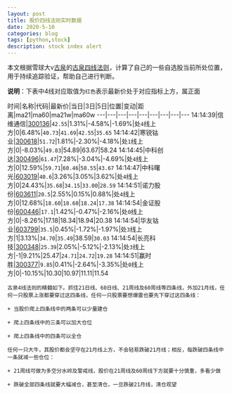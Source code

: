 ```yaml
---
layout: post
title: 股价四线法则实时数据
date: 2020-5-10
categories: blog
tags: [python,stock]
description: stock index alert
---
```



本文根据雪球大v[古泉](https://xueqiu.com/u/7148646888)的[古泉四线法则](https://xueqiu.com/7148646888/130498192)，计算了自己的一些自选股当前所处位置，用于持续追踪验证，帮助自己进行判断。

**说明**：下表中4线对应取值为`红色`表示最新价处于对应指标上方，属正面

时间|名称|代码|最新价|当日|3日|5日|位置|变动|距离|ma21|ma60|ma21w|ma60w
---|---|---|---|---|---|---|---|---
14:14:39|信维通信|[300136](https://xueqiu.com/S/SZ300136)|`42.55`|1.31%|-4.58%|-1.69%|处`4`线上方|0|6.48%|`40.73`|`41.69`|`42.55`|`35.65`
14:14:42|寒锐钴业|[300618](https://xueqiu.com/S/SZ300618)|`51.72`|1.81%|-2.30%|-4.18%|处`1`线上方|0|-8.03%|`49.83`|54.89|63.67|58.24
14:14:45|中科创达|[300496](https://xueqiu.com/S/SZ300496)|`61.47`|7.28%|-3.04%|-4.69%|处`4`线上方|0|12.59%|`59.71`|`60.46`|`58.55`|`43.67`
14:14:47|中科曙光|[603019](https://xueqiu.com/S/SH603019)|`40.6`|3.26%|3.05%|3.62%|处`4`线上方|0|24.43%|`35.68`|`34.15`|`33.00`|`28.59`
14:14:51|诺力股份|[603611](https://xueqiu.com/S/SH603611)|`20.5`|2.55%|0.15%|0.88%|处`4`线上方|0|12.68%|`18.60`|`18.60`|`18.24`|`17.38`
14:14:54|金证股份|[600446](https://xueqiu.com/S/SH600446)|`17.1`|1.42%|-0.47%|-2.16%|处`0`线上方|0|-8.26%|17.18|18.34|18.94|20.38
14:14:54|华友钴业|[603799](https://xueqiu.com/S/SH603799)|`35.5`|0.45%|-1.72%|-1.97%|处`3`线上方|1|3.13%|`34.70`|`35.49`|38.59|`30.03`
14:14:54|长亮科技|[300348](https://xueqiu.com/S/SZ300348)|`25.39`|2.05%|-5.12%|-2.13%|处`3`线上方|-1|9.21%|25.47|`24.71`|`24.72`|`19.28`
14:14:51|赢时胜|[300377](https://xueqiu.com/S/SZ300377)|`9.85`|0.41%|-2.64%|-3.35%|处`0`线上方|0|-10.15%|10.30|10.97|11.11|11.54

```
古泉4线法则的精髓如下。抓住21日线、60日线、21周线及60周线等四条线，外加21月线，任何一只股票上涨都要穿过这四条线，任何一只股票要想爆雷也要先下穿过这四条线：

+ 当股价爬上四条线中的两条可以少量建仓

+ 爬上四条线中的三条可以加大仓位

+ 爬上四条线中的四条可以全仓

任何一只大牛，其股价都会坚守在21月线上方，不会轻易跌破21月线；相反，每跌破四条线中一条就减一些仓位：

+ 21周线可做为多空分水岭及警戒线，股价在21周线及60周线下方就要十分慎重，多看少做

+ 跌破全部四条线就要大幅减仓，甚至清仓，一旦跌破21月线，清仓观望
```